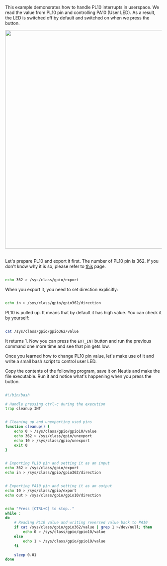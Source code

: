 This example demonsrates how to handle PL10 interrupts in userspace.
We read the value from PL10 pin and controlling PA10 (User LED).
As a result, the LED is switched off by default and switched on when we press the button.

<div style="text-align: center;"><img src="../../img/examples/push_ext_user_led.gif" style="width: 700px;"></div><br>

Let's prepare PL10 and export it first. The number of PL10 pin is 362.
If you don't know why it is so, please refer to [this](https://docs.neutis.io/examples/gpio/#gpio-sysfs-numbers) page.

```bash

echo 362 > /sys/class/gpio/export

```

When you export it, you need to set direction explicitly:

```bash

echo in > /sys/class/gpio/gpio362/direction

```

PL10 is pulled up. It means that by default it has high value.
You can check it by yourself:

```bash

cat /sys/class/gpio/gpio362/value

```

It returns 1. Now you can press the `EXT_INT` button and
run the previous command one more time and see that pin gets low.

Once you learned how to change PL10 pin value, let's make use of it
and write a small bash script to control user LED.

Copy the contents of the following program, save it on Neutis
and make the file executable. Run it and notice what's happening when
you press the button.

```bash

#!/bin/bash

# Handle pressing ctrl-c during the execution
trap cleanup INT


# Cleaning up and unexporting used pins
function cleanup() {
    echo 0 > /sys/class/gpio/gpio10/value
    echo 362 > /sys/class/gpio/unexport
    echo 10 > /sys/class/gpio/unexport
    exit 0
}


# Exporting PL10 pin and setting it as an input
echo 362 > /sys/class/gpio/export
echo in > /sys/class/gpio/gpio362/direction


# Exporting PA10 pin and setting it as an output
echo 10 > /sys/class/gpio/export
echo out > /sys/class/gpio/gpio10/direction


echo "Press [CTRL+C] to stop.."
while :
do
    # Reading PL10 value and writing reversed value back to PA10
    if cat /sys/class/gpio/gpio362/value | grep 1 >/dev/null; then
        echo 0 > /sys/class/gpio/gpio10/value
    else
        echo 1 > /sys/class/gpio/gpio10/value
    fi

    sleep 0.01
done

```
